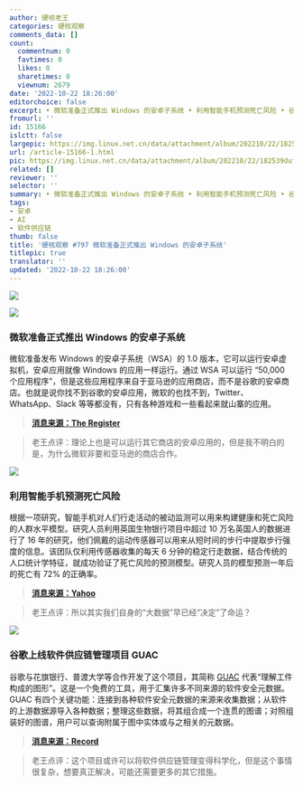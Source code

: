 ```yaml
---
author: 硬核老王
categories: 硬核观察
comments_data: []
count:
  commentnum: 0
  favtimes: 0
  likes: 0
  sharetimes: 0
  viewnum: 2679
date: '2022-10-22 18:26:00'
editorchoice: false
excerpt: • 微软准备正式推出 Windows 的安卓子系统 • 利用智能手机预测死亡风险 • 谷歌上线软件供应链管理项目 GUAC
fromurl: ''
id: 15166
islctt: false
largepic: https://img.linux.net.cn/data/attachment/album/202210/22/182539duf4jfflmdzhzgz7.jpg
url: /article-15166-1.html
pic: https://img.linux.net.cn/data/attachment/album/202210/22/182539duf4jfflmdzhzgz7.jpg.thumb.jpg
related: []
reviewer: ''
selector: ''
summary: • 微软准备正式推出 Windows 的安卓子系统 • 利用智能手机预测死亡风险 • 谷歌上线软件供应链管理项目 GUAC
tags:
- 安卓
- AI
- 软件供应链
thumb: false
title: '硬核观察 #797 微软准备正式推出 Windows 的安卓子系统'
titlepic: true
translator: ''
updated: '2022-10-22 18:26:00'
---
```


![](/data/attachment/album/202210/22/182539duf4jfflmdzhzgz7.jpg)


![](/data/attachment/album/202210/22/182546tp8unwu88kxlqbbj.jpg)


### 微软准备正式推出 Windows 的安卓子系统


微软准备发布 Windows 的安卓子系统（WSA）的 1.0 版本，它可以运行安卓虚拟机，安卓应用就像 Windows 的应用一样运行。通过 WSA 可以运行 “50,000 个应用程序”，但是这些应用程序来自于亚马逊的应用商店，而不是谷歌的安卓商店。也就是说你找不到谷歌的安卓应用，微软的也找不到，Twitter、WhatsApp、Slack 等等都没有，只有各种游戏和一些看起来就山寨的应用。



> 
> **[消息来源：The Register](https://www.theregister.com/2022/10/21/windows_subsystem_for_android_released/)**
> 
> 
> 



> 
> 老王点评：理论上也是可以运行其它商店的安卓应用的，但是我不明白的是，为什么微软非要和亚马逊的商店合作。
> 
> 
> 


![](/data/attachment/album/202210/22/182555aizwd5sfh4itg43d.jpg)


### 利用智能手机预测死亡风险


根据一项研究，智能手机对人们行走活动的被动监测可以用来构建健康和死亡风险的人群水平模型。研究人员利用英国生物银行项目中超过 10 万名英国人的数据进行了 16 年的研究，他们佩戴的运动传感器可以用来从短时间的步行中提取步行强度的信息。该团队仅利用传感器收集的每天 6 分钟的稳定行走数据，结合传统的人口统计学特征，就成功验证了死亡风险的预测模型。研究人员的模型预测一年后的死亡有 72% 的正确率。



> 
> **[消息来源：Yahoo](https://uk.sports.yahoo.com/news/scientists-found-way-predict-death-183348314.html)**
> 
> 
> 



> 
> 老王点评：所以其实我们自身的“大数据”早已经“决定”了命运？
> 
> 
> 


![](/data/attachment/album/202210/22/182614icw6f66wyvi92nn2.jpg)


### 谷歌上线软件供应链管理项目 GUAC


谷歌与花旗银行、普渡大学等合作开发了这个项目，其简称 [GUAC](https://github.com/guacsec/guac) 代表“理解工件构成的图形”。这是一个免费的工具，用于汇集许多不同来源的软件安全元数据。GUAC 有四个关键功能：连接到各种软件安全元数据的来源来收集数据；从软件的上游数据源导入各种数据；整理这些数据，将其组合成一个连贯的图谱；对照组装好的图谱，用户可以查询附属于图中实体或与之相关的元数据。



> 
> **[消息来源：Record](https://therecord.media/google-announces-guac-open-source-project-on-software-supply-chains/)**
> 
> 
> 



> 
> 老王点评：这个项目或许可以将软件供应链管理变得科学化，但是这个事情很复杂，想要真正解决，可能还需要更多的其它措施。
> 
> 
>